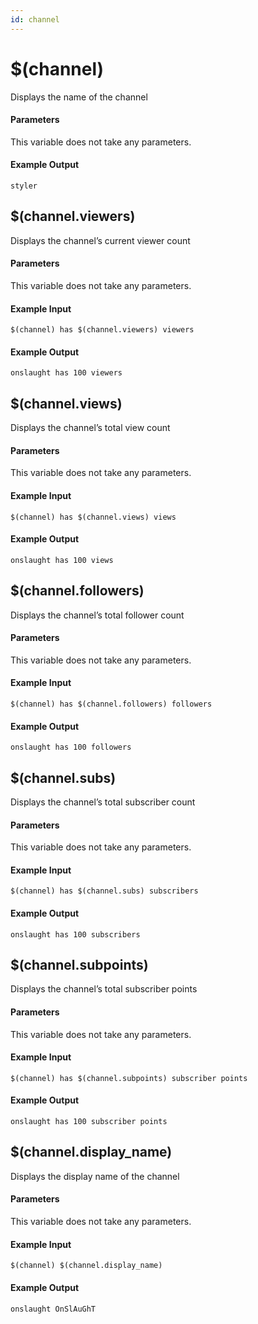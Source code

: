```yaml
---
id: channel
---
```


# $(channel)

Displays the name of the channel

#### Parameters

This variable does not take any parameters.

#### Example Output

```
styler
```

## $(channel.viewers)

Displays the channel’s current viewer count

#### Parameters

This variable does not take any parameters.

#### Example Input

```
$(channel) has $(channel.viewers) viewers
```

#### Example Output

```
onslaught has 100 viewers
```

## $(channel.views)

Displays the channel’s total view count

#### Parameters

This variable does not take any parameters.

#### Example Input

```
$(channel) has $(channel.views) views
```

#### Example Output

```
onslaught has 100 views
```

## $(channel.followers)

Displays the channel’s total follower count

#### Parameters

This variable does not take any parameters.

#### Example Input

```
$(channel) has $(channel.followers) followers
```

#### Example Output

```
onslaught has 100 followers
```

## $(channel.subs)

Displays the channel’s total subscriber count

#### Parameters

This variable does not take any parameters.

#### Example Input

```
$(channel) has $(channel.subs) subscribers
```

#### Example Output

```
onslaught has 100 subscribers
```

## $(channel.subpoints)

Displays the channel’s total subscriber points

#### Parameters

This variable does not take any parameters.

#### Example Input

```
$(channel) has $(channel.subpoints) subscriber points
```

#### Example Output

```
onslaught has 100 subscriber points
```

## $(channel.display_name)

Displays the display name of the channel

#### Parameters

This variable does not take any parameters.

#### Example Input

```
$(channel) $(channel.display_name)
```

#### Example Output

```
onslaught OnSlAuGhT
```
